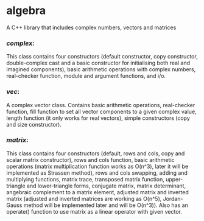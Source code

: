 # algebra
A C++ library that includes complex numbers, vectors and matrices
### *complex*:
 This class contains four constructors (default constructor, copy constructor, double-complex cast and a basic constructor for initialising both real and imagined components), basic arithmetic operations with complex numbers, real-checker function, module and argument functions, and i/o.
 
### *vec*:
 A complex vector class. Contains basic arithmetic operations, real-checker function, fill function to set all vector components to a given complex value, length function (it only works for real vectors), simple constructors (copy and size constructor).
 
### *matrix*:
  This class contains four constructors (default, rows and cols, copy and scalar matrix constructor), rows and cols function, basic arithmetic operations (matrix multiplication function works as O(n^3), later it will be implemented as Strassen method), rows and cols swapping, adding and multiplying functions, matrix trace, transposed matrix function, upper-triangle and lower-triangle forms, conjugate matrix, matrix determinant, angebraic complement to a matrix element, adjusted matrix and inverted matrix (adjusted and inverted matrices are working as O(n^5), Jordan-Gauss method will be implemented later and will be O(n^3)). Also has an operate() function to use matrix as a linear operator with given vector.
